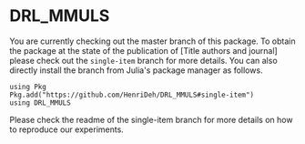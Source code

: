 # DRL_MMULS

You are currently checking out the master branch of this package. To obtain the package at the state of the publication of [Title authors and journal] please check out the `single-item` branch for more details. You can also directly install the branch from Julia's package manager as follows.

```
using Pkg
Pkg.add("https://github.com/HenriDeh/DRL_MMULS#single-item")
using DRL_MMULS
```

Please check the readme of the single-item branch for more details on how to reproduce our experiments.

